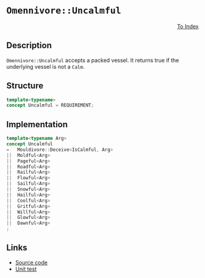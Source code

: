 <!-- Copyright 2024 Feng Mofan
SPDX-License-Identifier: Apache-2.0 -->

# `Omennivore::Uncalmful`

<p style='text-align: right;'><a href="../../concepts.md#omennivore-uncalmful">To Index</a></p>

## Description

`Omennivore::Uncalmful` accepts a packed vessel.
It returns true if the underlying vessel is not a `Calm`.

## Structure

```C++
template<typename>
concept Uncalmful = REQUIREMENT;
```

## Implementation

```C++
template<typename Arg>
concept Uncalmful
=   Mouldivore::Deceive<IsCalmful, Arg>
||  Moldful<Arg>
||  Pageful<Arg>
||  Roadful<Arg>
||  Railful<Arg>
||  Flowful<Arg>
||  Sailful<Arg>
||  Snowful<Arg>
||  Hailful<Arg>
||  Coolful<Arg>
||  Gritful<Arg>
||  Willful<Arg>
||  Glowful<Arg>
||  Dawnful<Arg>
;
```

## Links

- [Source code](../../../../conceptrodon/descend/omennivore/concepts/descend/uncalmful.hpp)
- [Unit test](../../../../tests/unit/concepts/omennivore/uncalmful.test.hpp)
